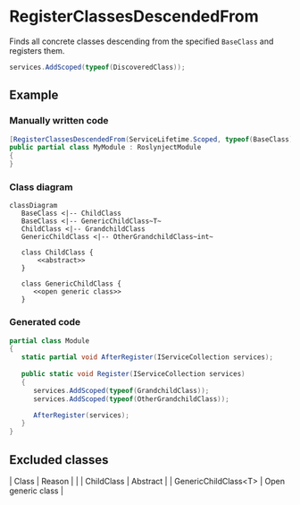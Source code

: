 # RegisterClassesDescendedFrom

Finds all concrete classes descending from the
specified `BaseClass` and registers them.

```c#
services.AddScoped(typeof(DiscoveredClass));
```

## Example
### Manually written code
```c#
[RegisterClassesDescendedFrom(ServiceLifetime.Scoped, typeof(BaseClass))]
public partial class MyModule : RoslynjectModule
{
}
```

### Class diagram

```mermaid
classDiagram
   BaseClass <|-- ChildClass
   BaseClass <|-- GenericChildClass~T~
   ChildClass <|-- GrandchildClass
   GenericChildClass <|-- OtherGrandchildClass~int~

   class ChildClass {
       <<abstract>>
   }

   class GenericChildClass {
      <<open generic class>>
   }
```

### Generated code
```c#
partial class Module
{
   static partial void AfterRegister(IServiceCollection services);
        
   public static void Register(IServiceCollection services)
   {
      services.AddScoped(typeof(GrandchildClass));
      services.AddScoped(typeof(OtherGrandchildClass));

      AfterRegister(services);
   }
}
```

## Excluded classes
| Class | Reason |
|
| ChildClass | Abstract |
| GenericChildClass&lt;T&gt; | Open generic class |
